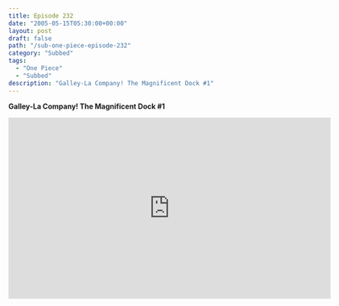 ```yaml
---
title: Episode 232
date: "2005-05-15T05:30:00+00:00"
layout: post
draft: false
path: "/sub-one-piece-episode-232"
category: "Subbed"
tags:
  - "One Piece"
  - "Subbed"
description: "Galley-La Company! The Magnificent Dock #1"
---
```


**Galley-La Company! The Magnificent Dock #1**

<iframe width="640" height="360" src="https://www.rapidvideo.com/e/FXQH0JHUBW" frameborder="0" marginwidth=0 marginheight=0 scrolling=no allowfullscreen></iframe>

